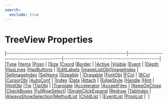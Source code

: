 ```yaml
---
search:
  exclude: true
---
```


<h1 class="heading"><span class="name">TreeView Properties</span></h1>

|-----------------------------------------------------------|---------------------------------------------|-----------------------------------------------|
|[Type](../properties/type.md)                              |[Items](../properties/items.md)              |[Posn](../properties/posn.md)                  |
|[Size](../properties/size.md)                              |[Coord](../properties/coord.md)              |[Border](../properties/border.md)              |
|[Active](../properties/active.md)                          |[Visible](../properties/visible.md)          |[Event](../properties/event.md)                |
|[Depth](../properties/depth.md)                            |[HasLines](../properties/haslines.md)        |[HasButtons](../properties/hasbuttons.md)      |
|[EditLabels](../properties/editlabels.md)                  |[ImageListObj](../properties/imagelistobj.md)|[ImageIndex](../properties/imageindex.md)      |
|[SelImageIndex](../properties/selimageindex.md)            |[SelItems](../properties/selitems.md)        |[Sizeable](../properties/sizeable.md)          |
|[Dragable](../properties/dragable.md)                      |[FontObj](../properties/fontobj.md)          |[FCol](../properties/fcol.md)                  |
|[BCol](../properties/bcol.md)                              |[CursorObj](../properties/cursorobj.md)      |[AutoConf](../properties/autoconf.md)          |
|[Index](../properties/index-property.md)                            |[Data](../properties/data.md)                |[Attach](../properties/attach.md)              |
|[EdgeStyle](../properties/edgestyle.md)                    |[Handle](../properties/handle.md)            |[Hint](../properties/hint.md)                  |
|[HintObj](../properties/hintobj.md)                        |[Tip](../properties/tip.md)                  |[TipObj](../properties/tipobj.md)              |
|[Translate](../properties/translate.md)                    |[Accelerator](../properties/accelerator.md)  |[AcceptFiles](../properties/acceptfiles.md)    |
|[KeepOnClose](../properties/keeponclose.md)                |[CheckBoxes](../properties/checkboxes.md)    |[FullRowSelect](../properties/fullrowselect.md)|
|[SingleClickExpand](../properties/singleclickexpand.md)    |[Redraw](../properties/redraw.md)            |[TabIndex](../properties/tabindex.md)          |
|[AlwaysShowSelection](../properties/alwaysshowselection.md)|[MethodList](../properties/methodlist.md)    |[ChildList](../properties/childlist.md)        |
|[EventList](../properties/eventlist.md)                    |[PropList](../properties/proplist.md)        |&nbsp;                                         |
